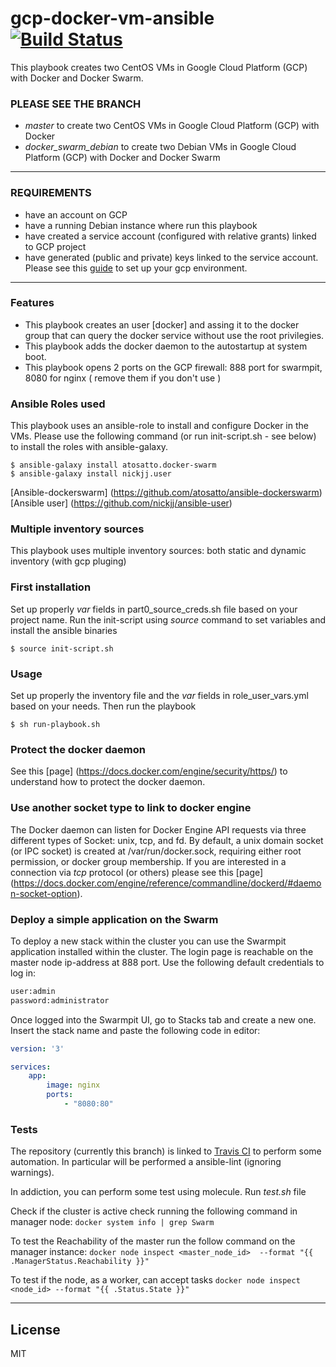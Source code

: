 # gcp-docker-vm-ansible [![Build Status](https://travis-ci.org/matteodamico/gcp-docker-vm-ansible.svg?branch=docker_swarm_centos.png)](https://travis-ci.org/github/matteodamico/gcp-docker-vm-ansible)
This playbook creates two CentOS VMs in Google Cloud Platform (GCP) with Docker and Docker Swarm.



### PLEASE SEE THE BRANCH 
- *master* to create two CentOS VMs in Google Cloud Platform (GCP) with Docker
- *docker_swarm_debian* to create two Debian VMs in Google Cloud Platform (GCP) with Docker and Docker Swarm

-----------
### REQUIREMENTS
- have an account on GCP
- have a running Debian instance where run this playbook
- have created a service account (configured with relative grants) linked to GCP project
- have generated (public and private) keys linked to the service account.
Please see this [guide](https://developers.redhat.com/blog/2020/05/06/using-ansible-to-automate-google-cloud-platform/) to set up your gcp environment.

-----------
### Features
- This playbook creates an user [docker] and assing it to the docker group that can query the docker service without use the root privilegies.
- This playbook adds the docker daemon to the autostartup at system boot. 
- This playbook opens 2 ports on the GCP firewall: 888 port for swarmpit, 8080 for nginx ( remove them if you don't use )

### Ansible Roles used
This playbook uses an ansible-role to install and configure Docker in the VMs.
Please use the following command (or run init-script.sh - see below) to install the roles with ansible-galaxy.

`$ ansible-galaxy install atosatto.docker-swarm`  
`$ ansible-galaxy install nickjj.user`

[Ansible-dockerswarm] (https://github.com/atosatto/ansible-dockerswarm)  
[Ansible user] (https://github.com/nickjj/ansible-user)

###  Multiple inventory sources
This playbook uses multiple inventory sources: both static and dynamic inventory (with gcp pluging)


### First installation
Set up properly *var* fields in part0_source_creds.sh file based on your project name.
Run the init-script using *source* command to set variables and install the ansible binaries

`$ source init-script.sh`

### Usage
Set up properly the inventory file and the *var* fields in role_user_vars.yml based on your needs.
Then run the playbook

`$ sh run-playbook.sh`

### Protect the docker daemon
See this [page] (https://docs.docker.com/engine/security/https/) to understand how to protect the docker daemon.

### Use another socket type to link to docker engine
The Docker daemon can listen for Docker Engine API requests via three different types of Socket: unix, tcp, and fd.
By default, a unix domain socket (or IPC socket) is created at /var/run/docker.sock, requiring either root permission, or docker group membership.
If you are interested in a connection via *tcp* protocol (or others) please see this [page] (https://docs.docker.com/engine/reference/commandline/dockerd/#daemon-socket-option).

### Deploy a simple application on the Swarm
To deploy a new stack within the cluster you can use the Swarmpit application installed within the cluster.
The login page is reachable on the master node ip-address at 888 port.
Use the following default credentials to log in:

```txt
user:admin
password:administrator
```

Once logged into the Swarmpit UI, go to Stacks tab and create a new one.
Insert the stack name and paste the following code in editor:
```yaml 
version: '3'

services:
    app:
        image: nginx
        ports: 
            - "8080:80"
```


### Tests
The repository (currently this branch) is linked to [Travis CI](https://travis-ci.org/) to perform some automation.
In particular will be performed a ansible-lint (ignoring warnings).

In addiction, you can perform some test using molecule.
Run *test.sh* file

Check if the cluster is active check running the following command in manager node:
`docker system info | grep Swarm`

To test the Reachability of the master run the follow command on the manager instance:
`docker node inspect <master_node_id>  --format "{{ .ManagerStatus.Reachability }}"`

To test if the node, as a worker, can accept tasks
`docker node inspect <node_id> --format "{{ .Status.State }}"`

-----------
## License

MIT
